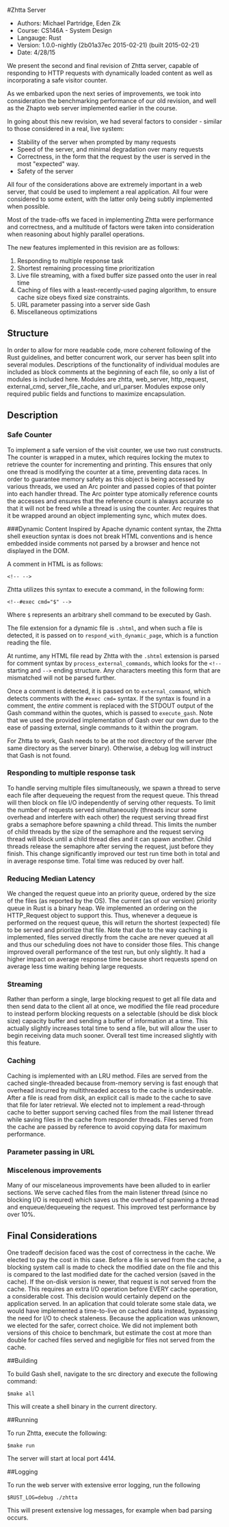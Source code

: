 #Zhtta Server

- Authors: Michael Partridge, Eden Zik
- Course: CS146A - System Design
- Langauge: Rust
- Version: 1.0.0-nightly (2b01a37ec 2015-02-21) (built 2015-02-21)
- Date: 4/28/15

We present the second and final revision of Zhtta server, capable of responding to HTTP requests with dynamically loaded content as well as incorporating a safe visitor counter.

As we embarked upon the next series of improvements, we took into consideration the benchmarking performance of our old revision, and well as the Zhapto web server implemented earlier in the course.

In going about this new revision, we had several factors to consider - similar to those considered in a real, live system:
- Stability of the server when prompted by many requests
- Speed of the server, and minimal degradation over many requests
- Correctness, in the form that the request by the user is served in the most "expected" way.
- Safety of the server

All four of the considerations above are extremely important in a web server, that could be used to implement a real application. All four were considered to some extent, with the latter only being subtly implemented when possible.

Most of the trade-offs we faced in implementing Zhtta were performance and correctness, and a multitude of factors were taken into consideration when reasoning about highly parallel operations.

The new features implemented in this revision are as follows:
1. Responding to multiple response task
2. Shortest remaining processing time prioritization
3. Live file streaming, with a fixed buffer size passed onto the user in real time
4. Caching of files with a least-recently-used paging algorithm, to ensure cache size obeys fixed size constraints.
5. URL parameter passing into a server side Gash
6. Miscellaneous optimizations

## Structure

In order to allow for more readable code, more coherent following of the Rust guidelines, and better concurrent work, our server has been split into several modules. Descriptions of the functionality of individual modules are included as block comments at the beginning of each file, so only a list of modules is included here. Modules are zhtta, web_server, http_request, external_cmd, server_file_cache, and url_parser. Modules expose only required public fields and functions to maximize encapsulation.

## Description

### Safe Counter
To implement a safe version of the visit counter, we use two rust constructs. The counter is wrapped in a mutex, which requires locking the mutex to retrieve the counter for incrementing and printing. This ensures that only one thread is modifying the counter at a time, preventing data races. In order to guarantee memory safety as this object is being accessed by various threads, we used an Arc pointer and passed copies of that pointer into each handler thread. The Arc pointer type atomically reference counts the accesses and ensures that the reference count is always accurate so that it will not be freed while a thread is using the counter. Arc requires that it be wrapped around an object implementing sync, which mutex does.

###Dynamic Content
Inspired by Apache dynamic content syntax, the Zhtta shell exeuction syntax is does not break HTML conventions and is hence embedded inside comments not parsed by a browser and hence not displayed in the DOM. 

A comment in HTML is as follows:

`<!-- -->`

Zhtta utilizes this syntax to execute a command, in the following form:

`<!--#exec cmd="$" -->`

Where `$` represents an arbitrary shell command to be executed by Gash.

The file extension for a dynamic file is `.shtml`, and when such a file is detected, it is passed on to `respond_with_dynamic_page`, which is a function reading the file.

At runtime, any HTML file read by Zhtta with the `.shtml` extension is parsed for comment syntax by `process_external_commands`, which looks for the `<!--` starting and `-->` ending structure. Any characters meeting this form that are mismatched will not be parsed further.

Once a comment is detected, it is passed on to `external_command`, which detects comments with the `#exec cmd=` syntax. If the syntax is found in a comment, the *entire* comment is replaced with the STDOUT output of the Gash command within the quotes, which is passed to `execute_gash`. Note that we used the provided implementation of Gash over our own due to the ease of passing external, single commands to it within the program.

For Zhtta to work, Gash needs to be at the root directory of the server (the same directory as the server binary). Otherwise, a debug log will instruct that Gash is not found.

### Responding to multiple response task

To handle serving multiple files simultaneously, we spawn a thread to serve each file after dequeueing the request from the request queue. This thread will then block on file I/O independently of serving other requests. To limit the number of requests served simultaneously (threads incur some overhead and interfere with each other) the request serving thread first grabs a semaphore before spawning a child thread. This limits the number of child threads by the size of the semaphore and the request serving thread will block until a child thread dies and it can spawn another. Child threads release the semaphore after serving the request, just before they finish. This change significantly improved our test run time both in total and in average response time. Total time was reduced by over half.

### Reducing Median Latency 

We changed the request queue into an priority queue, ordered by the size of the files (as reported by the OS). The current (as of our version) priority queue in Rust is a binary heap. We implemented an ordering on the HTTP_Request object to support this. Thus, whenever a dequeue is performed on the request queue, this will return the shortest (expected) file to be served and prioritize that file. Note that due to the way caching is implemented, files served directly from the cache are never queued at all and thus our scheduling does not have to consider those files. This change improved overall performance of the test run, but only slightly. It had a higher impact on average response time because short requests spend on average less time waiting behing large requests.

### Streaming

Rather than perform a single, large blocking request to get all file data and then send data to the client all at once, we modified the file read procedure to instead perform blocking requests on a selectable (should be disk block size) capacity buffer and sending a buffer of information at a time. This actually slightly increases total time to send a file, but will allow the user to begin receiving data much sooner. Overall test time increased slightly with this feature.

### Caching

Caching is implemented with an LRU method. Files are served from the cached single-threaded because from-memory serving is fast enough that overhead incurred by multithreaded access to the cache is undesireable. After a file is read from disk, an explicit call is made to the cache to save that file for later retrieval. We elected not to implement a read-through cache to better support serving cached files from the mail listener thread while saving files in the cache from responder threads. Files served from the cache are passed by reference to avoid copying data for maximum performance.

### Parameter passing in URL



### Miscelenous improvements

Many of our miscelaneous improvements have been alluded to in earlier sections. We serve cached files from the main listener thread (since no blocking I/O is requred) which saves us the overhead of spawning a thread and enqueue/dequeueing the request. This improved test performance by over 10%. 

## Final Considerations

One tradeoff decision faced was the cost of correctness in the cache. We elected to pay the cost in this case. Before a file is served from the cache, a blocking system call is made to check the modified date on the file and this is compared to the last modified date for the cached version (saved in the cache). If the on-disk version is newer, that request is not served from the cache. This requires an extra I/O operation before EVERY cache operation, a considerable cost. This decision would certainly depend on the application served. In an aplication that could tolerate some stale data, we would have implemented a time-to-live on cached data instead, bypassing the need for I/O to check staleness. Because the application was unknown, we elected for the safer, correct choice. We did not implement both versions of this choice to benchmark, but estimate the cost at more than double for cached files served and negligible for files not served from the cache.

##Building

To build Gash shell, navigate to the src directory and execute the following command:

`$make all`

This will create a shell binary in the current directory.

##Running

To run Zhtta, execute the following:

`$make run`

The server will start at local port 4414.

##Logging

To run the web server with extensive error logging, run the following

`$RUST_LOG=debug ./zhtta`

This will present extensive log messages, for example when bad parsing occurs.

